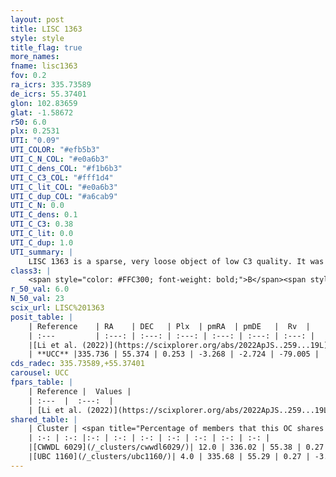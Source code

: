 ```yaml
---
layout: post
title: LISC 1363
style: style
title_flag: true
more_names: 
fname: lisc1363
fov: 0.2
ra_icrs: 335.73589
de_icrs: 55.37401
glon: 102.83659
glat: -1.58672
r50: 6.0
plx: 0.2531
UTI: "0.09"
UTI_COLOR: "#efb5b3"
UTI_C_N_COL: "#e0a6b3"
UTI_C_dens_COL: "#f1b6b3"
UTI_C_C3_COL: "#fff1d4"
UTI_C_lit_COL: "#e0a6b3"
UTI_C_dup_COL: "#a6cab9"
UTI_C_N: 0.0
UTI_C_dens: 0.1
UTI_C_C3: 0.38
UTI_C_lit: 0.0
UTI_C_dup: 1.0
UTI_summary: |
    LISC 1363 is a sparse, very loose object of low C3 quality. It was recently reported in the literature. This object shares a small percentage of members with 2 later reported entries.<br><br><span style="color: #99180f; font-weight: bold;">Warning: </span>contains less than 25 stars with <i>P>0.5</i> estimated.
class3: |
    <span style="color: #FFC300; font-weight: bold;">B</span><span style="color: red; font-weight: bold;">C</span>
r_50_val: 6.0
N_50_val: 23
scix_url: LISC%201363
posit_table: |
    | Reference    | RA    | DEC   | Plx  | pmRA  | pmDE   |  Rv  |
    | :---         | :---: | :---: | :---: | :---: | :---: | :---: |
    |[Li et al. (2022)](https://scixplorer.org/abs/2022ApJS..259...19L) | 335.647 | 55.351 | 0.275 | -3.254 | -2.715 | -- |
    | **UCC** |335.736 | 55.374 | 0.253 | -3.268 | -2.724 | -79.005 | 
cds_radec: 335.73589,+55.37401
carousel: UCC
fpars_table: |
    | Reference |  Values |
    | :---  |  :---:  |
    | [Li et al. (2022)](https://scixplorer.org/abs/2022ApJS..259...19L) | `E(V-I)=0.62, m-M=11.7, Age=0.1, Z=0.001, fbin=0.54` |
shared_table: |
    | Cluster | <span title="Percentage of members that this OC shares with the ones listed">%</span>   | RA   | DEC   | Plx   | pmRA  | pmDE  | Rv | UTI |
    | :-: | :-: |:-: | :-: | :-: | :-: | :-: | :-: | :-: |
    |[CWWDL 6029](/_clusters/cwwdl6029/)| 12.0 | 336.02 | 55.38 | 0.27 | -3.36 | -2.75 | -60.86 |0.03 |
    |[UBC 1160](/_clusters/ubc1160/)| 4.0 | 335.68 | 55.29 | 0.27 | -3.49 | -2.64 | -67.88 |0.26 |
---
```

